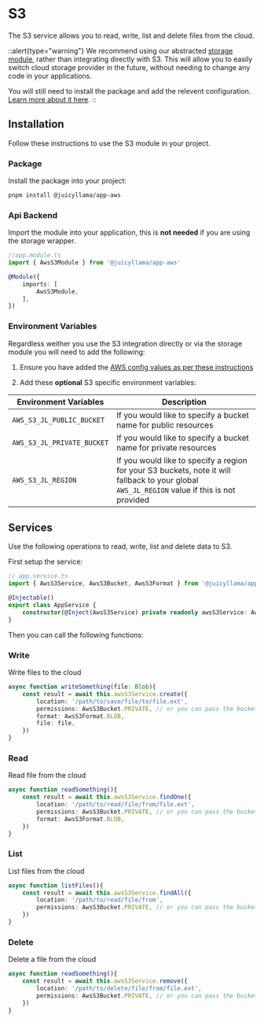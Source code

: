 # S3

The S3 service allows you to read, write, list and delete files from the cloud.

::alert{type="warning"}
We recommend using our abstracted [storage module](../../../backend/core/modules/storage.md), rather than integrating directly with S3. This will allow you to easily switch cloud storage provider in the future, without needing to change any code in your applications. 

You will still need to install the package and add the relevent configuration. [Learn more about it here]((../../../backend/core/modules/storage.md)).
::

## Installation

Follow these instructions to use the S3 module in your project.

### Package

Install the package into your project:

```bash
pnpm install @juicyllama/app-aws
```

### Api Backend

Import the module into your application, this is **not needed** if you are using the storage wrapper. 

```typescript
//app.module.ts
import { AwsS3Module } from '@juicyllama/app-aws'

@Module({
	imports: [
		AwsS3Module,
	],
})
```

### Environment Variables

Regardless weither you use the S3 integration directly or via the storage module you will need to add the following:

1. Ensure you have added the [AWS config values as per these instructions](../0.index.md#installation)

2. Add these **optional** S3 specific environment variables:

|Environment Variables|Description|
|--------|---------|
|`AWS_S3_JL_PUBLIC_BUCKET` | If you would like to specify a bucket name for public resources |
|`AWS_S3_JL_PRIVATE_BUCKET` | If you would like to specify a bucket name for private resources |
|`AWS_S3_JL_REGION` | If you would like to specify a region for your S3 buckets, note it will fallback to your global `AWS_JL_REGION` value if this is not provided |

## Services

Use the following operations to read, write, list and delete data to S3.

First setup the service:

```typescript
// app.service.ts
import { AwsS3Service, AwsS3Bucket, AwsS3Format } from '@juicyllama/app-aws'

@Injectable()
export class AppService {
	constructor(@Inject(AwsS3Service) private readonly awsS3Service: AwsS3Service) {}
}
```

Then you can call the following functions:

### Write

Write files to the cloud

```typescript
async function writeSomething(file: Blob){
    const result = await this.awsS3Service.create({
        location: '/path/to/save/file/to/file.ext',
		permissions: AwsS3Bucket.PRIVATE, // or you can pass the bucket name as a string
		format: AwsS3Format.BLOB,
		file: file,
    })
}
```

### Read

Read file from the cloud

```typescript
async function readSomething(){
    const result = await this.awsS3Service.findOne({
        location: '/path/to/read/file/from/file.ext',
		permissions: AwsS3Bucket.PRIVATE, // or you can pass the bucket name as a string
	    format: AwsS3Format.BLOB,
    })
}
```

### List

List files from the cloud

```typescript
async function listFiles(){
    const result = await this.awsS3Service.findAll({
        location: '/path/to/read/file/from',
		permissions: AwsS3Bucket.PRIVATE, // or you can pass the bucket name as a string
    })
}
```

### Delete

Delete a file from the cloud

```typescript
async function readSomething(){
    const result = await this.awsS3Service.remove({
        location: '/path/to/delete/file/from/file.ext',
		permissions: AwsS3Bucket.PRIVATE, // or you can pass the bucket name as a string
    })
}
```
